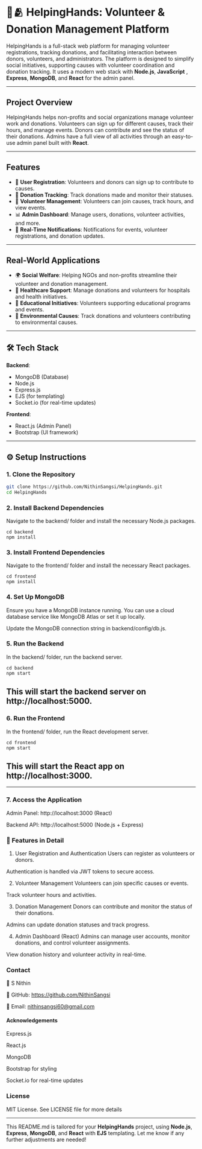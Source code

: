 # 🤝🫂 HelpingHands: Volunteer & Donation Management Platform

HelpingHands is a full-stack web platform for managing volunteer registrations, tracking donations, and facilitating interaction between donors, volunteers, and administrators. The platform is designed to simplify social initiatives, supporting causes with volunteer coordination and donation tracking. It uses a modern web stack with **Node.js**, **JavaScript** , **Express**, **MongoDB**, and **React** for the admin panel.

---

## Project Overview

HelpingHands helps non-profits and social organizations manage volunteer work and donations. Volunteers can sign up for different causes, track their hours, and manage events. Donors can contribute and see the status of their donations. Admins have a full view of all activities through an easy-to-use admin panel built with **React**.

---

## Features

- 🔑 **User Registration**: Volunteers and donors can sign up to contribute to causes.
- 💸 **Donation Tracking**: Track donations made and monitor their statuses.
- 📝 **Volunteer Management**: Volunteers can join causes, track hours, and view events.
- 📊 **Admin Dashboard**: Manage users, donations, volunteer activities, and more.
- 🔔 **Real-Time Notifications**: Notifications for events, volunteer registrations, and donation updates.

---

## Real-World Applications

- 🌍 **Social Welfare**: Helping NGOs and non-profits streamline their volunteer and donation management.
- 🏥 **Healthcare Support**: Manage donations and volunteers for hospitals and health initiatives.
- 🏫 **Educational Initiatives**: Volunteers supporting educational programs and events.
- 🌱 **Environmental Causes**: Track donations and volunteers contributing to environmental causes.

---

## 🛠 Tech Stack

**Backend**:
- MongoDB (Database)
- Node.js
- Express.js
- EJS (for templating)
- Socket.io (for real-time updates)

**Frontend**:
- React.js (Admin Panel)
- Bootstrap (UI framework)

---

## ⚙️ Setup Instructions

### 1. Clone the Repository

```bash
git clone https://github.com/NithinSangsi/HelpingHands.git
cd HelpingHands
```

### 2. Install Backend Dependencies
Navigate to the backend/ folder and install the necessary Node.js packages.<br>
```
cd backend
npm install
```
### 3. Install Frontend Dependencies
Navigate to the frontend/ folder and install the necessary React packages.<br>
```
cd frontend
npm install
```
### 4. Set Up MongoDB
Ensure you have a MongoDB instance running. You can use a cloud database service like MongoDB Atlas or set it up locally.<br>

Update the MongoDB connection string in backend/config/db.js.<br>

### 5. Run the Backend
In the backend/ folder, run the backend server.
```
cd backend
npm start
```
##  This will start the backend server on http://localhost:5000.<br>

### 6. Run the Frontend
In the frontend/ folder, run the React development server.<br>
```
cd frontend
npm start
```
## This will start the React app on http://localhost:3000.

---

### 7. Access the Application
Admin Panel: http://localhost:3000 (React)

Backend API: http://localhost:5000 (Node.js + Express)

### 🚀 Features in Detail
1. User Registration and Authentication
Users can register as volunteers or donors.

Authentication is handled via JWT tokens to secure access.

2. Volunteer Management
Volunteers can join specific causes or events.

Track volunteer hours and activities.

3. Donation Management
Donors can contribute and monitor the status of their donations.

Admins can update donation statuses and track progress.

4. Admin Dashboard (React)
Admins can manage user accounts, monitor donations, and control volunteer assignments.

View donation history and volunteer activity in real-time.

### Contact
👤 S Nithin

🔗 GitHub: https://github.com/NithinSangsi

📧 Email: nithinsangsi60@gmail.com

#### Acknowledgements
Express.js

React.js

MongoDB

Bootstrap for styling

Socket.io for real-time updates

###  License
MIT License. See LICENSE file for more details


---

This README.md is tailored for your **HelpingHands** project, using **Node.js**, **Express**, **MongoDB**, and **React** with **EJS** templating. Let me know if any further adjustments are needed!





